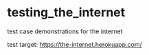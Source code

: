 # testing_the_internet
test case demonstrations for the internet

test target: https://the-internet.herokuapp.com/
